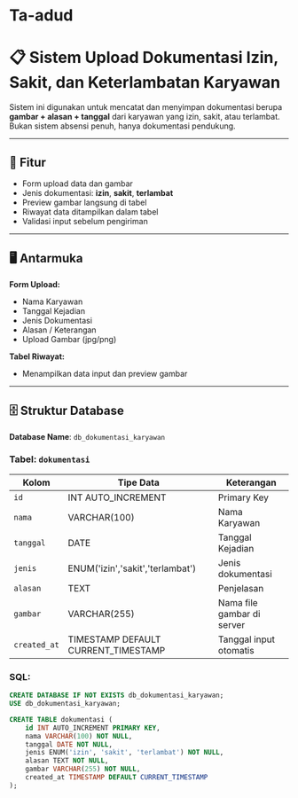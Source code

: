 # Ta-adud
# 📋 Sistem Upload Dokumentasi Izin, Sakit, dan Keterlambatan Karyawan

Sistem ini digunakan untuk mencatat dan menyimpan dokumentasi berupa **gambar + alasan + tanggal** dari karyawan yang izin, sakit, atau terlambat. Bukan sistem absensi penuh, hanya dokumentasi pendukung.

---

## 🧾 Fitur

- Form upload data dan gambar
- Jenis dokumentasi: **izin**, **sakit**, **terlambat**
- Preview gambar langsung di tabel
- Riwayat data ditampilkan dalam tabel
- Validasi input sebelum pengiriman

---

## 🖥️ Antarmuka

**Form Upload:**
- Nama Karyawan
- Tanggal Kejadian
- Jenis Dokumentasi
- Alasan / Keterangan
- Upload Gambar (jpg/png)

**Tabel Riwayat:**
- Menampilkan data input dan preview gambar

---

## 🗄️ Struktur Database

**Database Name**: `db_dokumentasi_karyawan`

### Tabel: `dokumentasi`

| Kolom       | Tipe Data                  | Keterangan                           |
|-------------|----------------------------|--------------------------------------|
| `id`        | INT AUTO_INCREMENT         | Primary Key                          |
| `nama`      | VARCHAR(100)               | Nama Karyawan                        |
| `tanggal`   | DATE                       | Tanggal Kejadian                     |
| `jenis`     | ENUM('izin','sakit','terlambat') | Jenis dokumentasi            |
| `alasan`    | TEXT                       | Penjelasan                           |
| `gambar`    | VARCHAR(255)               | Nama file gambar di server           |
| `created_at`| TIMESTAMP DEFAULT CURRENT_TIMESTAMP | Tanggal input otomatis   |

### SQL:
```sql
CREATE DATABASE IF NOT EXISTS db_dokumentasi_karyawan;
USE db_dokumentasi_karyawan;

CREATE TABLE dokumentasi (
    id INT AUTO_INCREMENT PRIMARY KEY,
    nama VARCHAR(100) NOT NULL,
    tanggal DATE NOT NULL,
    jenis ENUM('izin', 'sakit', 'terlambat') NOT NULL,
    alasan TEXT NOT NULL,
    gambar VARCHAR(255) NOT NULL,
    created_at TIMESTAMP DEFAULT CURRENT_TIMESTAMP
);
